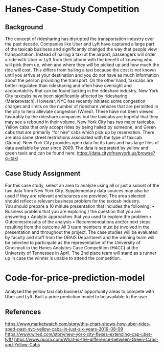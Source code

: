 # Hanes-Case-Study Competition

## Background
The concept of ridesharing has disrupted the transportation industry over the past decade.  Companies like Uber and Lyft have captured a large part of the taxicab business and significantly changed the way that people view transportation.  Instead of hailing a taxi at the airport, passengers will order a ride with Uber or Lyft from their phone with the benefit of knowing who will pick them up, when and where they will be picked up and how much the ride will cost.  This differs from hailing a taxi because the cost is not known until you arrive at your destination and you do not have as much information about the person providing the transport.  On the other hand, taxicabs are better regulated than ridesharing and often have oversight and accountability that can be found lacking in the rideshare industry.
New York City taxicabs have been significantly affected by ridesharing (Marketwatch).  However, NYC has recently initiated some congestion charges and limits on the number of rideshare vehicles that are permitted in the city to help alleviate congestion (Wired).  These have not been viewed favorably by the rideshare companies but the taxicabs are hopeful that they may see a rebound in their volume.
New York City has two major taxicabs.  Yellow cabs that only accept rides by being hailed by someone, and Green cabs that are primarily “for hire” cabs which pick up by reservation.  There are also some street restrictions associated with the type of taxicab (Quora). 
New York City provides open data for its taxis and has large files of data available by year since 2009.  The data is separated by yellow and green taxis and can be found here:  https://data.cityofnewyork.us/browse?q=taxi

## Case Study Assignment
For this case study, select an area to analyze using all or just a subset of the taxi data from New York City.  Supplementary data sources may also be used if they are relevant and sources are provided. The area selected should reflect a relevant business problem for the taxicab industry.  
You should prepare a 10 minute presentation that includes the following:
•	Business problem that you are exploring / the question that you are answering
•	Analytic approaches that you used to explore the problem
•	Outcomes/results of the analysis
•	Recommendations and/or next steps resulting from the outcome
All 3 team members must be involved in the presentation and throughout the project.  The case studies will be evaluated by faculty and staff from the OBAIS Department and the winning team will be selected to participate as the representative of the University of Cincinnati in the Hanes Analytics Case Competition (HACC) at the University of Tennessee in April.  The 2nd place team will stand as a runner up in case the winner is unable to attend the competition.

# Code-for-price-prediction-model
Analysed the yellow taxi cab business' opportunity areas to compete with Uber and Lyft. Built a price prediction model to be available to the user 

## References
https://www.marketwatch.com/story/this-chart-shows-how-uber-rides-sped-past-nyc-yellow-cabs-in-just-six-years-2019-08-09
https://www.wired.com/story/new-york-city-flexes-extending-cap-uber-lyft/
https://www.quora.com/What-is-the-difference-between-Green-Cabs-and-Yellow-Cabs
